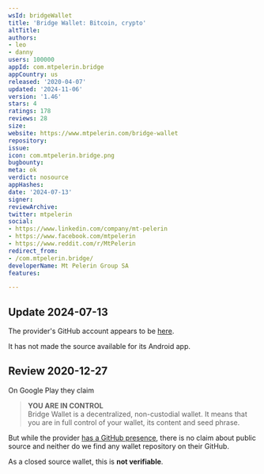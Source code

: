 ```yaml
---
wsId: bridgeWallet
title: 'Bridge Wallet: Bitcoin, crypto'
altTitle: 
authors:
- leo
- danny
users: 100000
appId: com.mtpelerin.bridge
appCountry: us
released: '2020-04-07'
updated: '2024-11-06'
version: '1.46'
stars: 4
ratings: 178
reviews: 28
size: 
website: https://www.mtpelerin.com/bridge-wallet
repository: 
issue: 
icon: com.mtpelerin.bridge.png
bugbounty: 
meta: ok
verdict: nosource
appHashes: 
date: '2024-07-13'
signer: 
reviewArchive: 
twitter: mtpelerin
social:
- https://www.linkedin.com/company/mt-pelerin
- https://www.facebook.com/mtpelerin
- https://www.reddit.com/r/MtPelerin
redirect_from:
- /com.mtpelerin.bridge/
developerName: Mt Pelerin Group SA
features: 

---
```


## Update 2024-07-13 

The provider's GitHub account appears to be [here](https://github.com/MtPelerin). 

It has not made the source available for its Android app.

## Review 2020-12-27

On Google Play they claim

> **YOU ARE IN CONTROL**<br>
  Bridge Wallet is a decentralized, non-custodial wallet. It means that you are
  in full control of your wallet, its content and seed phrase.

But while the provider [has a GitHub presence](https://github.com/MtPelerin),
there is no claim about public source and neither do we find any wallet
repository on their GitHub.

As a closed source wallet, this is **not verifiable**.
